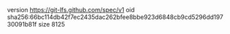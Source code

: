 version https://git-lfs.github.com/spec/v1
oid sha256:66bc114db42f7ec2435dac262bfee8bbe923d6848cb9cd5296dd19730091b81f
size 8125
